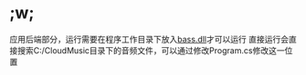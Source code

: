 # ;w;

应用后端部分，运行需要在程序工作目录下放入[bass.dll](https://www.un4seen.com/files/bass24.zip 'bass.zip')才可以运行
直接运行会直接搜索C:/CloudMusic目录下的音频文件，可以通过修改Program.cs修改这一位置
